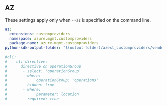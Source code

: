 ## AZ

These settings apply only when `--az` is specified on the command line.

``` yaml $(az)
az:
  extensions: customproviders
  namespace: azure.mgmt.customproviders
  package-name: azure-mgmt-customproviders
python-sdk-output-folder: "$(output-folder)/azext_customproviders/vendored_sdks/customproviders"
  
#cli:
#    cli-directive:
#      directive on operationGroup
#       - select: 'operationGroup'
#         where:
#             operationGroup: 'operations'
#         hidden: true
#       - where:
#             parameter: location
#         required: true

```
